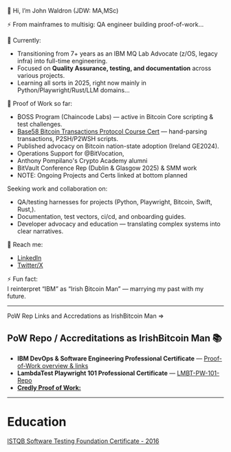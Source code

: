 👋 Hi, I’m John Waldron (JDW: MA,MSc)

⚡ From mainframes to multisig: QA engineer building proof-of-work...  

🌱 Currently:  
- Transitioning from 7+ years as an IBM MQ Lab Advocate (z/OS, legacy infra) into full-time engineering.  
- Focused on **Quality Assurance, testing, and documentation** across various projects.  
- Learning all sorts in 2025, right now mainly in Python/Playwright/Rust/LLM domains...

🔭 Proof of Work so far:  
- ₿OSS Program (Chaincode Labs) — active in Bitcoin Core scripting & test challenges.  
- [Base58 Bitcoin Transactions Protocol Course Cert](https://ude.my/UC-d2ff4ec3-61b3-41c7-90c5-837e10508e9a) — hand-parsing transactions, P2SH/P2WSH scripts.  
- Published advocacy on Bitcoin nation-state adoption (Ireland GE2024).  
- Operations Support for @BitVocation, 
- Anthony Pompilano's Crypto Academy alumni
- BitVault Conference Rep (Dublin & Glasgow 2025) & SMM work
- NOTE: Ongoing Projects and Certs linked at bottom planned  

Seeking work and collaboration on:  
- QA/testing harnesses for projects (Python, Playwright, Bitcoin, Swift, Rust,).  
- Documentation, test vectors, ci/cd, and onboarding guides.  
- Developer advocacy and education — translating complex systems into clear narratives.  

💬 Reach me:  
- [LinkedIn](https://www.linkedin.com/in/johndtwaldron/)  
- [Twitter/X](https://twitter.com/johndtwaldron)  

⚡ Fun fact:  
I reinterpret “IBM” as “Irish ₿itcoin Man” — marrying my past with my future. 

---

PoW Rep Links and Accredations as IrishBitcoin Man => 

## PoW Repo / Accreditations as IrishBitcoin Man 📚

- **IBM DevOps & Software Engineering Professional Certificate** — [Proof-of-Work overview & links](./JDW.DevOps_Pro_Cert.md)
- **LambdaTest Playwright 101 Professional Certificate** — [LMBT-PW-101-Repo](https://github.com/johndtwaldron/playwright-101-lambdatest-JDW)
- **[Credly Proof of Work:](https://www.credly.com/users/john-waldron)**


---

# <book emoji> Education 
[ISTQB Software Testing Foundation Certificate - 2016](https://www.linkedin.com/company/357877?trk=prof-certification-org_name&lipi=urn%3Ali%3Apage%3Ad_flagship3_profile_view_base_certifications_details%3BAXOHsn7BQWKhcGet%2B7VwIA%3D%3D)
